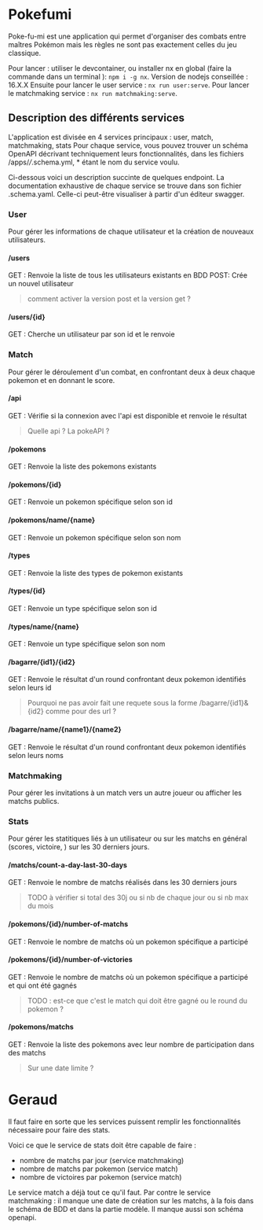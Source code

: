 # Pokefumi
Poke-fu-mi est une application qui permet d'organiser des combats entre maîtres Pokémon mais les règles ne sont pas exactement celles du jeu classique.

Pour lancer : utiliser le devcontainer, ou installer nx en global (faire la commande dans un terminal ): `npm i -g nx`.
Version de nodejs conseillée : 16.X.X
Ensuite pour lancer le user service : `nx run user:serve`.
Pour lancer le matchmaking service :  `nx run matchmaking:serve`.


## Description des différents services
L'application est divisée en 4 services principaux : user, match, matchmaking, stats
Pour chaque service, vous pouvez trouver un schéma OpenAPI décrivant techniquement leurs fonctionnalités, dans les fichiers /apps/*/*.schema.yml, * étant le nom du service voulu.

Ci-dessous voici un description succinte de quelques endpoint. La documentation exhaustive de chaque service se trouve dans son fichier <service>.schema.yaml. Celle-ci peut-être visualiser à partir d'un éditeur swagger.

### User
Pour gérer les informations de chaque utilisateur et la création de nouveaux utilisateurs.
#### /users
GET : Renvoie la liste de tous les utilisateurs existants en BDD
POST: Crée un nouvel utilisateur
> comment activer la version post et la version get ?
#### /users/{id}
GET : Cherche un utilisateur par son id et le renvoie

### Match
Pour gérer le déroulement d'un combat, en confrontant deux à deux chaque pokemon et en donnant le score.
#### /api
GET : Vérifie si la connexion avec l'api est disponible et renvoie le résultat
> Quelle api ? La pokeAPI ?
#### /pokemons
GET : Renvoie la liste des pokemons existants
#### /pokemons/{id}
GET : Renvoie un pokemon spécifique selon son id
#### /pokemons/name/{name}
GET : Renvoie un pokemon spécifique selon son nom
#### /types
GET : Renvoie la liste des types de pokemon existants
#### /types/{id}
GET : Renvoie un type spécifique selon son id
#### /types/name/{name}
GET : Renvoie un type spécifique selon son nom
#### /bagarre/{id1}/{id2}
GET : Renvoie le résultat d'un round confrontant deux pokemon identifiés selon leurs id
> Pourquoi ne pas avoir fait une requete sous la forme /bagarre/{id1}&{id2} comme pour des url ?
#### /bagarre/name/{name1}/{name2}
GET : Renvoie le résultat d'un round confrontant deux pokemon identifiés selon leurs noms

### Matchmaking 
Pour gérer les invitations à un match vers un autre joueur ou afficher les matchs publics.

### Stats
Pour gérer les statitiques liés à un utilisateur ou sur les matchs en général (scores, victoire, ) sur les 30 derniers jours.
#### /matchs/count-a-day-last-30-days
GET : Renvoie le nombre de matchs réalisés dans les 30 derniers jours
> TODO à vérifier si total des 30j ou si nb de chaque jour ou si nb max du mois
#### /pokemons/{id}/number-of-matchs
GET : Renvoie le nombre de matchs où un pokemon spécifique a participé
#### /pokemons/{id}/number-of-victories
GET : Renvoie le nombre de matchs où un pokemon spécifique a participé et qui ont été gagnés
> TODO : est-ce que c'est le match qui doit être gagné ou le round du pokemon ?
#### /pokemons/matchs
GET : Renvoie la liste des pokemons avec leur nombre de participation dans des matchs
> Sur une date limite ?

# Geraud

Il faut faire en sorte que les services puissent remplir les fonctionnalités nécessaire pour faire des stats.

Voici ce que le service de stats doit être capable de faire : 

- nombre de matchs par jour (service matchmaking)
- nombre de matchs par pokemon (service match)
- nombre de victoires par pokemon (service match)

Le service match a déjà tout ce qu'il faut.
Par contre le service matchmaking : il manque une date de création sur les matchs, à la fois dans le schéma de BDD et dans la partie modèle. Il manque aussi son schéma openapi.

